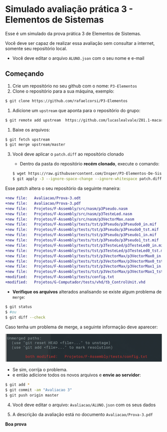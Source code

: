 # Simulado avaliação prática 3 - Elementos de Sistemas

Esse é um simulado da prova prática 3 de Elementos de Sistemas. 

Você deve ser capaz de realizar essa avaliação sem consultar a internet, 
somente seu repositório local.

- Você deve editar o arquivo `ALUNO.json` com o seu nome e e-mail

## Começando 

1. Crie um repositório no seu github com o nome: `P3-Elementos`
1. Clone o repositório para a sua máquina, exemplo:

``` bash
$ git clone https://github.com/rafaelcorsi/P3-Elementos
```

1. Adicione um `upstream` que aponta para o repositório do grupo:

``` bash
$ git remote add upstream  https://github.com/lucaslealvale/Z01.1-macarrao
```

1. Baixe os arquivos:

``` bash
$ git fetch upstream
$ git merge upstream/master
```

3. Você deve aplicar o `patch.diff` ao repositório clonado

   - Dentro da pasta do repositório **recém clonado**, execute o comando:
   
   ```bash
   $ wget https://raw.githubusercontent.com/Insper/P3-Elementos-De-Sistemas/master/patch.diff
   $ git apply -3 --ignore-space-change --ignore-whitespace patch.diff
   ```
    
Esse patch altera o seu repositório da seguinte maneira:

``` diff
+new file:   Avaliacao/Prova-3.odt
+new file:   Avaliacao/Prova-3.pdf
+new file:   Projetos/F-Assembly/src/nasm/p3Pseudo.nasm
+new file:   Projetos/F-Assembly/src/nasm/p3TesteLed.nasm
+new file:   Projetos/F-Assembly/src/nasm/p3VectorMax.nasm
+new file:   Projetos/F-Assembly/tests/tst/p3Pseudo/p3Pseudo0_in.mif
+new file:   Projetos/F-Assembly/tests/tst/p3Pseudo/p3Pseudo0_tst.mif
+new file:   Projetos/F-Assembly/tests/tst/p3Pseudo/p3Pseudo1_in.mif
+new file:   Projetos/F-Assembly/tests/tst/p3Pseudo/p3Pseudo1_tst.mif
+new file:   Projetos/F-Assembly/tests/tst/p3TesteLed/p3TesteLed0_in.mif
+new file:   Projetos/F-Assembly/tests/tst/p3TesteLed/p3TesteLed0_tst.mif
+new file:   Projetos/F-Assembly/tests/tst/p3VectorMax/p3VectorMax0_in.mif
+new file:   Projetos/F-Assembly/tests/tst/p3VectorMax/p3VectorMax0_tst.mif
+new file:   Projetos/F-Assembly/tests/tst/p3VectorMax/p3VectorMax1_in.mif
+new file:   Projetos/F-Assembly/tests/tst/p3VectorMax/p3VectorMax1_tst.mif
+modified:   Projetos/F-Assembly/tests/config.txt
+modified:   Projetos/G-Computador/tests/vhd/tb_ControlUnit.vhd
```

   - **Verifique os arquivos** alterados analisando se existe algum problema de `merge`:
   
   ```bash
   $ git status
   $ #ou
   $ git diff --check
   ```
   
Caso tenha um problema de merge, a seguinte informação deve aparecer:

![](patch2.png)
   
   - Se sim, corrija o problema.
   - e então adicione todos os novos arquivos e **envie ao servidor**:
   
   ```bash
   $ git add *
   $ git commit -am "Avaliacao 3"
   $ git push origin master
   ```
   
4. Você deve editar o arquivo: `Avaliacao/ALUNO.json` com os seus dados

5. A descrição da avaliação está no documento 
`Avaliacao/Prova-3.pdf`


**Boa prova**
